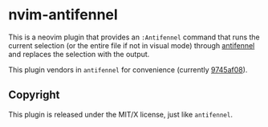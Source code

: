 # nvim-antifennel

This is a neovim plugin that provides an `:Antifennel` command that runs the current selection (or
the entire file if not in visual mode) through
[antifennel](https://git.sr.ht/~technomancy/antifennel) and replaces the selection with the output.

This plugin vendors in `antifennel` for convenience (currently
[9745af08](https://git.sr.ht/~technomancy/antifennel/commit/9745af08b2e9e611673a5394de334ce5a49ce382)).

## Copyright

This plugin is released under the MIT/X license, just like `antifennel`.
